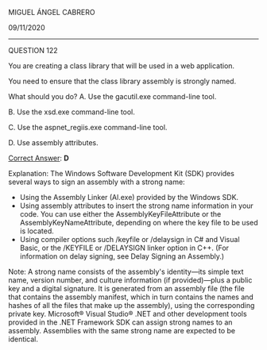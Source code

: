 MIGUEL ÁNGEL CABRERO

09/11/2020

_________________________________________________________

QUESTION 122

You are creating a class library that will be used in a web application.

You need to ensure that the class library assembly is strongly named.

What should you do?
A. Use the gacutil.exe command-line tool.

B. Use the xsd.exe command-line tool.

C. Use the aspnet_regiis.exe command-line tool.

D. Use assembly attributes.

<u>Correct Answer</u>: **D**

Explanation:
The Windows Software Development Kit (SDK) provides several ways to sign an assembly with a strong name:

- Using the Assembly Linker (Al.exe) provided by the Windows SDK.
- Using assembly attributes to insert the strong name information in your code. You can use either the AssemblyKeyFileAttribute or the AssemblyKeyNameAttribute, depending on where the key file to be used is located.
- Using compiler options such /keyfile or /delaysign in C# and Visual Basic, or the /KEYFILE or /DELAYSIGN
  linker option in C++. (For information on delay signing, see Delay Signing an Assembly.)

Note:
A strong name consists of the assembly's identity—its simple text name, version number, and culture
information (if provided)—plus a public key and a digital signature. It is generated from an assembly file (the file that contains the assembly manifest, which in turn contains the names and hashes of all the files that make up the assembly), using the corresponding private key. Microsoft® Visual Studio® .NET and other development tools provided in the .NET Framework SDK can assign strong names to an assembly. Assemblies with the same strong name are expected to be identical.
